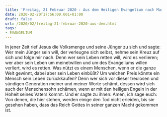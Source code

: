 ```yaml
---
title: 'Freitag, 21 Februar 2020 : Aus dem Heiligen Evangelium nach Markus - Mk 8,34-38.9,1.'
date: 2020-02-20T17:56:00.001+01:00
draft: false
url: /2020/02/freitag-21-februar-2020-aus-dem.html
tags: 
- EVANGELIUM
---
```


In jener Zeit rief Jesus die Volksmenge und seine Jünger zu sich und sagte: Wer mein Jünger sein will, der verleugne sich selbst, nehme sein Kreuz auf sich und folge mir nach. Denn wer sein Leben retten will, wird es verlieren; wer aber sein Leben um meinetwillen und um des Evangeliums willen verliert, wird es retten. Was nützt es einem Menschen, wenn er die ganze Welt gewinnt, dabei aber sein Leben einbüßt? Um welchen Preis könnte ein Mensch sein Leben zurückkaufen? Denn wer sich vor dieser treulosen und sündigen Generation meiner und meiner Worte schämt, dessen wird sich auch der Menschensohn schämen, wenn er mit den heiligen Engeln in der Hoheit seines Vaters kommt. Und er sagte zu ihnen: Amen, ich sage euch: Von denen, die hier stehen, werden einige den Tod nicht erleiden, bis sie gesehen haben, dass das Reich Gottes in seiner ganzen Macht gekommen ist.